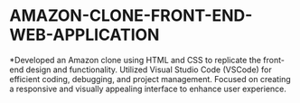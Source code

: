 # AMAZON-CLONE-FRONT-END-WEB-APPLICATION
*Developed an Amazon clone using HTML and CSS to replicate the front-end design and functionality. Utilized Visual Studio Code (VSCode) for efficient coding, debugging, and project management. Focused on creating a responsive and visually appealing interface to enhance user experience.
